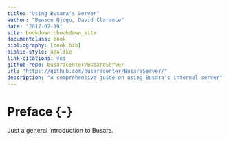 ```yaml
--- 
title: "Using Busara's Server"
author: "Benson Njogu, David Clarance"
date: "2017-07-19"
site: bookdown::bookdown_site
documentclass: book
bibliography: [book.bib]
biblio-style: apalike
link-citations: yes
github-repo: busaracenter/BusaraServer
url: "https://github.com/busaracenter/BusaraServer/"
description: "A comprehensive guide on using Busara's internal server"
---
```


# Preface {-}

Just a general introduction to Busara.
